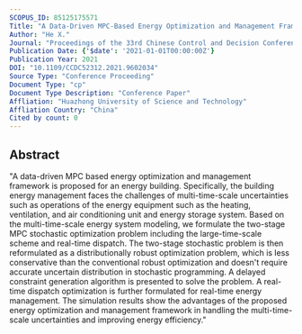 ```yaml
---
SCOPUS_ID: 85125175571
Title: "A Data-Driven MPC-Based Energy Optimization and Management Framework of an Energy Building"
Author: "He X."
Journal: "Proceedings of the 33rd Chinese Control and Decision Conference, CCDC 2021"
Publication Date: {'$date': '2021-01-01T00:00:00Z'}
Publication Year: 2021
DOI: "10.1109/CCDC52312.2021.9602034"
Source Type: "Conference Proceeding"
Document Type: "cp"
Document Type Description: "Conference Paper"
Affliation: "Huazhong University of Science and Technology"
Affliation Country: "China"
Cited by count: 0
---
```


## Abstract
"A data-driven MPC based energy optimization and management framework is proposed for an energy building. Specifically, the building energy management faces the challenges of multi-time-scale uncertainties such as operations of the energy equipment such as the heating, ventilation, and air conditioning unit and energy storage system. Based on the multi-time-scale energy system modeling, we formulate the two-stage MPC stochastic optimization problem including the large-time-scale scheme and real-time dispatch. The two-stage stochastic problem is then reformulated as a distributionally robust optimization problem, which is less conservative than the conventional robust optimization and doesn't require accurate uncertain distribution in stochastic programming. A delayed constraint generation algorithm is presented to solve the problem. A real-time dispatch optimization is further formulated for real-time energy management. The simulation results show the advantages of the proposed energy optimization and management framework in handling the multi-time-scale uncertainties and improving energy efficiency."
